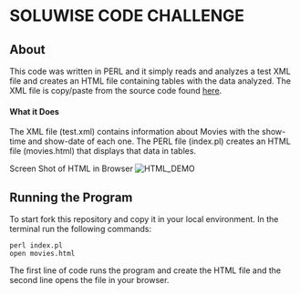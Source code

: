 # SOLUWISE CODE CHALLENGE 

## About 
This code was written in PERL and it simply reads and analyzes a test XML file and creates an HTML file containing tables with the data analyzed. 
The XML file is copy/paste from the source code found [here](http://cinecl.soluwise.com/plaza_las_americas.html). 

#### What it Does
The XML file (test.xml) contains information about Movies with the show-time and show-date of each one. The PERL file (index.pl) creates an HTML file (movies.html) that displays that data in tables. 

Screen Shot of HTML in Browser
![HTML_DEMO](https://i.imgur.com/3JQnFTi.png)

## Running the Program 
To start fork this repository and copy it in your local environment. In the terminal run the following commands: 
```
perl index.pl 
open movies.html 
``` 
The first line of code runs the program and create the HTML file and the second line opens the file in your browser. 